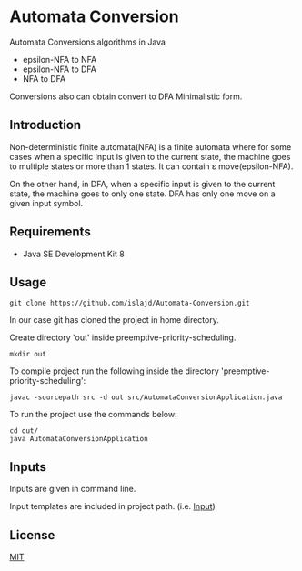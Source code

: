# Automata Conversion
Automata Conversions algorithms in Java

- epsilon-NFA to NFA
- epsilon-NFA to DFA
- NFA to DFA 

Conversions also can obtain convert to DFA Minimalistic form.

## Introduction
Non-deterministic finite automata(NFA) is a finite automata where 
for some cases when a specific input is given to the current state, 
the machine goes to multiple states or more than 1 states. It can contain ε move(epsilon-NFA).

On the other hand, in DFA, when a 
specific input is given to the current state, the machine 
goes to only one state. DFA has only one move on a given input symbol.

## Requirements
- Java SE Development Kit 8

## Usage
```
git clone https://github.com/islajd/Automata-Conversion.git
```
In our case git has cloned the project in home directory.

Create directory 'out' inside preemptive-priority-scheduling.
```
mkdir out
```
To compile project run the following inside the directory 'preemptive-priority-scheduling':
```
javac -sourcepath src -d out src/AutomataConversionApplication.java
```
To run the project use the commands below:
```
cd out/
java AutomataConversionApplication
```
## Inputs
Inputs are given in command line.

Input templates are included in project path. (i.e. [Input](input))
## License
[MIT](LICENSE)
